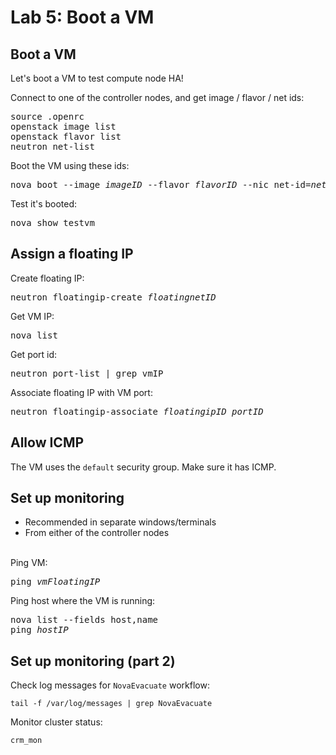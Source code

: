<!-- .slide: data-state="section-break" id="lab-5" data-menu-title="Lab 5: Boot a VM" -->
# Lab 5: Boot a VM


<!-- .slide: data-state="normal" id="boot-vm" -->
## Boot a VM

Let's boot a VM to test compute node HA!

Connect to one of the controller nodes, and get image / flavor / net ids:

<pre>
source .openrc
openstack image list
openstack flavor list
neutron net-list
</pre>

Boot the VM using these ids:

<pre>
nova boot --image <em>imageID</em> --flavor <em>flavorID</em> --nic net-id=<em>netID</em> testvm
</pre>

Test it's booted:

<pre>
nova show testvm
</pre>


<!-- .slide: data-state="normal" id="floating-ip" -->
## Assign a floating IP

Create floating IP:

<pre>
neutron floatingip-create <em>floatingnetID</em>
</pre>

Get VM IP:

<pre>
nova list
</pre>

Get port id:

<pre>
neutron port-list | grep vmIP
</pre>

Associate floating IP with VM port:

<pre>
neutron floatingip-associate <em>floatingipID portID</em>
</pre>


<!-- .slide: data-state="normal" id="allow-icmp" -->
## Allow ICMP

The VM uses the `default` security group. Make sure it has ICMP.


<!-- .slide: data-state="normal" id="setup-monitoring" -->
## Set up monitoring

* Recommended in separate windows/terminals
* From either of the controller nodes

<br />
Ping VM:

<pre>
ping <em>vmFloatingIP</em>
</pre>

Ping host where the VM is running:

<pre>
nova list --fields host,name
ping <em>hostIP</em>
</pre>


<!-- .slide: data-state="normal" id="setup-monitoring-2" -->
## Set up monitoring (part 2)

Check log messages for `NovaEvacuate` workflow:

```
tail -f /var/log/messages | grep NovaEvacuate
```

Monitor cluster status:

```
crm_mon
```
